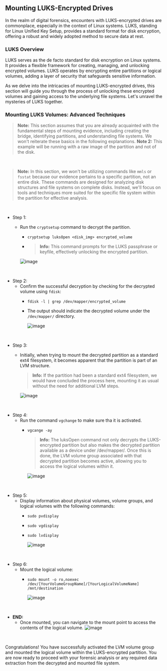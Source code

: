 ## Mounting LUKS-Encrypted Drives

In the realm of digital forensics, encounters with LUKS-encrypted drives are commonplace, especially in the context of Linux systems. LUKS, standing for Linux Unified Key Setup, provides a standard format for disk encryption, offering a robust and widely adopted method to secure data at rest.

### LUKS Overview

LUKS serves as the de facto standard for disk encryption on Linux systems. It provides a flexible framework for creating, managing, and unlocking encrypted volumes. LUKS operates by encrypting entire partitions or logical volumes, adding a layer of security that safeguards sensitive information.

As we delve into the intricacies of mounting LUKS-encrypted drives, this section will guide you through the process of unlocking these encrypted volumes and gaining access to the underlying file systems. Let's unravel the mysteries of LUKS together.

### Mounting LUKS Volumes: Advanced Techniques
> **Note:** This section assumes that you are already acquainted with the fundamental steps of mounting evidence, including creating the bridge, identifying partitions, and understanding file systems. We won't reiterate these basics in the following explanations.
> **Note 2:** This example will be running with a raw image of the partition and not of the disk.

&nbsp;
&nbsp;
&nbsp;

> **Note:** In this section, we won't be utilizing commands like `mmls` or `fsstat` because our evidence pertains to a specific partition, not an entire disk. These commands are designed for analyzing disk structures and file systems on complete disks. Instead, we'll focus on tools and techniques more suited for the specific file system within the partition for effective analysis.

&nbsp;
&nbsp;
&nbsp;


- Step 1:
  - Run the `cryptsetup` command to decrypt the partition.
    -  `cryptsetup luksOpen <disk_img> encrypted_volume`
    -  > **Info:**    This command prompts for the LUKS passphrase or keyfile, effectively unlocking the encrypted partition.
       
      ![image](https://github.com/JESUSAMM/Unraveling-the-Enigma-of-Mounting-Dead-Forensic-Evidence/assets/149633912/91e1190f-688a-4fdc-9947-fa39170fed45)

&nbsp;
&nbsp;
&nbsp;


- Step 2:
  - Confirm the successful decryption by checking for the decrypted volume using `fdisk`:
    - `fdisk -l | grep /dev/mapper/encrypted_volume`
    -    The output should indicate the decrypted volume under the `/dev/mapper/` directory.
      
           ![image](https://github.com/JESUSAMM/Unraveling-the-Enigma-of-Mounting-Dead-Forensic-Evidence/assets/149633912/9e42d361-454f-43fd-83fd-8ab99fb9c4ab)

&nbsp;
&nbsp;
&nbsp;


- Step 3:
  - Initially, when trying to mount the decrypted partition as a standard ext4 filesystem, it becomes apparent that the partition is part of an LVM structure.
      > **Info:** If the partition had been a standard ext4 filesystem, we would have concluded the process here, mounting it as usual without the need for additional LVM steps.

     ![image](https://github.com/JESUSAMM/Unraveling-the-Enigma-of-Mounting-Dead-Forensic-Evidence/assets/149633912/74dde9c3-b63b-4a3b-b80f-609d67292076)

&nbsp;
&nbsp;
&nbsp;


- Step 4:
  - Run the command `vgchange` to make sure tha  it is activated.
    - `vgcange -ay`
      > **Info:**  The luksOpen command not only decrypts the LUKS-encrypted partition but also makes the decrypted partition available as a device under /dev/mapper/. Once this is done, the LVM volume group associated with that decrypted partition becomes active, allowing you to access the logical volumes within it.
      
      ![image](https://github.com/JESUSAMM/Unraveling-the-Enigma-of-Mounting-Dead-Forensic-Evidence/assets/149633912/441afae4-12b7-41af-b098-8b60e8dd4065)

&nbsp;
&nbsp;
&nbsp;


- Step 5:
  - Display information about physical volumes, volume groups, and logical volumes with the following commands:
    - `sudo pvdisplay`
    - `sudo vgdisplay`
    - `sudo lvdisplay`
      
       ![image](https://github.com/JESUSAMM/Unraveling-the-Enigma-of-Mounting-Dead-Forensic-Evidence/assets/149633912/bcaa4d57-ade2-4fa3-84ff-5c7849cbb5be)

&nbsp;
&nbsp;
&nbsp;


- Step 6:
  - Mount the logical volume:
    - `sudo mount -o ro,noexec /dev/[YourVolumeGroupName]/[YourLogicalVolumeName] /mnt/destination`

      ![image](https://github.com/JESUSAMM/Unraveling-the-Enigma-of-Mounting-Dead-Forensic-Evidence/assets/149633912/196c7562-076f-4b79-b3ec-e23d9a11d8cd)

&nbsp;
&nbsp;
&nbsp;


        
- **END:**
  -  Once mounted, you can navigate to the mount point to access the contents of the logical volume.
       ![image](https://github.com/JESUSAMM/Unraveling-the-Enigma-of-Mounting-Dead-Forensic-Evidence/assets/149633912/2df9930a-b624-4c0d-ba10-e4c9dc5727ec)

&nbsp;
&nbsp;
&nbsp;


Congratulations! You have successfully activated the LVM volume group and mounted the logical volume within the LUKS-encrypted partition. You are now ready to proceed with your forensic analysis or any required data extraction from the decrypted and mounted file system.


